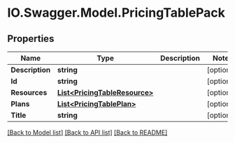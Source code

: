 # IO.Swagger.Model.PricingTablePack
## Properties

Name | Type | Description | Notes
------------ | ------------- | ------------- | -------------
**Description** | **string** |  | [optional] 
**Id** | **string** |  | [optional] 
**Resources** | [**List&lt;PricingTableResource&gt;**](PricingTableResource.md) |  | [optional] 
**Plans** | [**List&lt;PricingTablePlan&gt;**](PricingTablePlan.md) |  | [optional] 
**Title** | **string** |  | [optional] 

[[Back to Model list]](../README.md#documentation-for-models) [[Back to API list]](../README.md#documentation-for-api-endpoints) [[Back to README]](../README.md)

